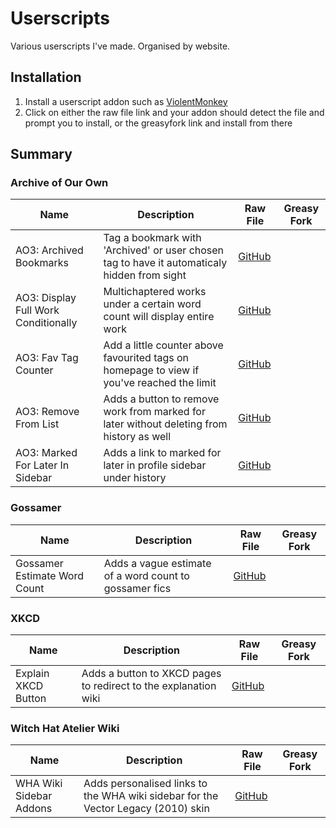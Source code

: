 # Userscripts
Various userscripts I've made. Organised by website.

## Installation

1. Install a userscript addon such as [ViolentMonkey](https://violentmonkey.github.io/)
2. Click on either the raw file link and your addon should detect the file and prompt you to install, or the greasyfork link and install from there

## Summary

### Archive of Our Own

| Name                                 | Description                                                                                 | Raw File                                                                                                    | Greasy Fork |
|--------------------------------------|---------------------------------------------------------------------------------------------|-------------------------------------------------------------------------------------------------------------|-------------|
| AO3: Archived Bookmarks              | Tag a bookmark with 'Archived' or user chosen tag to have it automaticaly hidden from sight | [GitHub](https://github.com/sharkcatshark/Userscripts/raw/main/AO3/archived-bookmarks.user.js)               |             |
| AO3: Display Full Work Conditionally | Multichaptered works under a certain word count will display entire work                    | [GitHub](https://github.com/sharkcatshark/Userscripts/raw/main/AO3/display-full-work-conditionally.user.js) |             |
| AO3: Fav Tag Counter                 | Add a little counter above favourited tags on homepage to view if you've reached the limit  | [GitHub](https://github.com/sharkcatshark/Userscripts/raw/main/AO3/fav-tag-counter.user.js)                 |             |
| AO3: Remove From List                | Adds a button to remove work from marked for later without deleting from history as well    | [GitHub](https://github.com/sharkcatshark/Userscripts/raw/main/AO3/remove-from-list.user.js)                |             |
| AO3: Marked For Later In Sidebar     | Adds a link to marked for later in profile sidebar under history                            | [GitHub](https://github.com/sharkcatshark/Userscripts/raw/main/AO3/sidebar-marked-for-later.user.js)        |             |

### Gossamer

| Name                         | Description                                            | Raw File                                                                                            | Greasy Fork |
|------------------------------|--------------------------------------------------------|-----------------------------------------------------------------------------------------------------|-------------|
| Gossamer Estimate Word Count | Adds a vague estimate of a word count to gossamer fics | [GitHub](https://github.com/sharkcatshark/Userscripts/raw/main/Gossamer/estimate-wordcount.user.js) |             |

### XKCD

| Name                | Description                                                     | Raw File                                                                                         | Greasy Fork |
|---------------------|-----------------------------------------------------------------|--------------------------------------------------------------------------------------------------|-------------|
| Explain XKCD Button | Adds a button to XKCD pages to redirect to the explanation wiki | [GitHub](https://github.com/sharkcatshark/Userscripts/raw/main/XKCD/explain-xkcd-button.user.js) |             |

### Witch Hat Atelier Wiki

| Name                    | Description                                                                       | Raw File                                                                                        | Greasy Fork |
|-------------------------|-----------------------------------------------------------------------------------|-------------------------------------------------------------------------------------------------|-------------|
| WHA Wiki Sidebar Addons | Adds personalised links to the WHA wiki sidebar for the Vector Legacy (2010) skin | [GitHub](https://github.com/sharkcatshark/Userscripts/raw/main/WHA-Wiki/sidebar-addons.user.js) |             |
